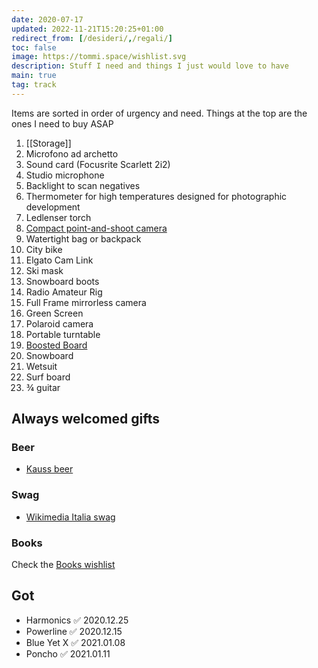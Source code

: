 ```yaml
---
date: 2020-07-17
updated: 2022-11-21T15:20:25+01:00
redirect_from: [/desideri/,/regali/]
toc: false
image: https://tommi.space/wishlist.svg
description: Stuff I need and things I just would love to have
main: true
tag: track
---
```

<div class='yellow box'>
	Items are sorted in order of urgency and need. Things at the top are the ones I need to buy ASAP
</div>

1. [[Storage]]
2. Microfono ad archetto
3. Sound card (Focusrite Scarlett 2i2)
4. Studio microphone
5. Backlight to scan negatives
6. Thermometer for high temperatures designed for photographic development
7. Ledlenser torch
8. [Compact point-and-shoot camera](https://www.wired.com/gallery/best-compact-cameras 'Best compact camerad on WIRED')
9. Watertight bag or backpack
10. City bike
11. Elgato Cam Link
12. Ski mask
13. Snowboard boots
14. Radio Amateur Rig
15. Full Frame mirrorless camera
16. Green Screen
17. Polaroid camera
18. Portable turntable
19. [Boosted Board](https://boostedusa.com/collections/electric-skateboards 'Electric skateboards on Boosted Board official website')
20. Snowboard
21. Wetsuit
22. Surf board
23. ¾ guitar

## Always welcomed gifts

### Beer

- [Kauss beer](http://kauss.it 'Kauss official website')

### Swag

- [Wikimedia Italia swag](https://wikimediaitalia.hoplix.shop 'Wikimedia Italia Shop')

### Books

Check the [Books wishlist](/books#wishlist 'Books wishlist')

## Got

- Harmonics ✅ 2020.12.25
- Powerline ✅ 2020.12.15
- Blue Yet X ✅ 2021.01.08
- Poncho ✅ 2021.01.11
